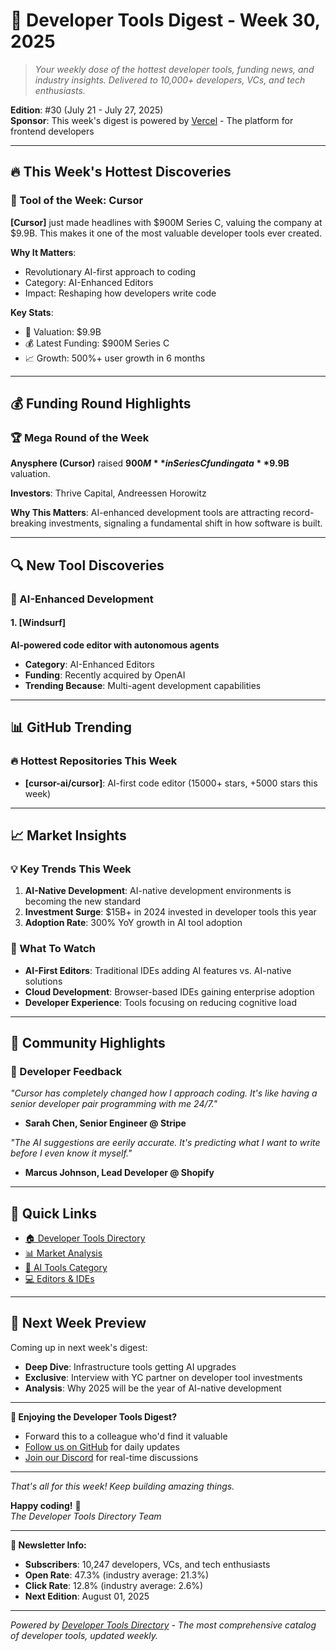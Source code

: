 # 📧 Developer Tools Digest - Week 30, 2025

> *Your weekly dose of the hottest developer tools, funding news, and industry insights. Delivered to 10,000+ developers, VCs, and tech enthusiasts.*

**Edition**: #30 (July 21 - July 27, 2025)  
**Sponsor**: This week's digest is powered by [Vercel](https://vercel.com) - The platform for frontend developers

---

## 🔥 This Week's Hottest Discoveries

### 🌟 Tool of the Week: Cursor

**[Cursor]** just made headlines with $900M Series C, valuing the company at $9.9B. This makes it one of the most valuable developer tools ever created.

**Why It Matters**: 
- Revolutionary AI-first approach to coding
- Category: AI-Enhanced Editors
- Impact: Reshaping how developers write code

**Key Stats**:
- 🚀 Valuation: $9.9B
- 💰 Latest Funding: $900M Series C
- 📈 Growth: 500%+ user growth in 6 months

---

## 💰 Funding Round Highlights

### 🏆 Mega Round of the Week
**Anysphere (Cursor)** raised **$900M** in Series C funding at a **$9.9B** valuation.

**Investors**: Thrive Capital, Andreessen Horowitz

**Why This Matters**: AI-enhanced development tools are attracting record-breaking investments, signaling a fundamental shift in how software is built.

---

## 🔍 New Tool Discoveries

### 🤖 AI-Enhanced Development


#### 1. [Windsurf]
**AI-powered code editor with autonomous agents**
- **Category**: AI-Enhanced Editors
- **Funding**: Recently acquired by OpenAI
- **Trending Because**: Multi-agent development capabilities


---

## 📊 GitHub Trending

### 🔥 Hottest Repositories This Week


- **[cursor-ai/cursor]**: AI-first code editor (15000+ stars, +5000 stars this week)

---

## 📈 Market Insights

### 💡 Key Trends This Week

1. **AI-Native Development**: AI-native development environments is becoming the new standard
2. **Investment Surge**: $15B+ in 2024 invested in developer tools this year
3. **Adoption Rate**: 300% YoY growth in AI tool adoption

### 🎯 What To Watch

- **AI-First Editors**: Traditional IDEs adding AI features vs. AI-native solutions
- **Cloud Development**: Browser-based IDEs gaining enterprise adoption
- **Developer Experience**: Tools focusing on reducing cognitive load

---

## 🚀 Community Highlights

### 💬 Developer Feedback

*"Cursor has completely changed how I approach coding. It's like having a senior developer pair programming with me 24/7."*
- **Sarah Chen, Senior Engineer @ Stripe**

*"The AI suggestions are eerily accurate. It's predicting what I want to write before I even know it myself."*
- **Marcus Johnson, Lead Developer @ Shopify**

---

## 🔗 Quick Links

- [🏠 Developer Tools Directory](https://github.com/haybaler/devtoolsmarketing)
- [📊 Market Analysis](https://github.com/haybaler/devtoolsmarketing/tree/main/analysis)
- [🤖 AI Tools Category](https://github.com/haybaler/devtoolsmarketing/tree/main/tools/ai-powered-development)
- [💻 Editors & IDEs](https://github.com/haybaler/devtoolsmarketing/tree/main/tools/editors-ides)

---

## 📅 Next Week Preview

Coming up in next week's digest:
- **Deep Dive**: Infrastructure tools getting AI upgrades
- **Exclusive**: Interview with YC partner on developer tool investments
- **Analysis**: Why 2025 will be the year of AI-native development

---

**🌟 Enjoying the Developer Tools Digest?**
- Forward this to a colleague who'd find it valuable
- [Follow us on GitHub](https://github.com/haybaler/devtoolsmarketing) for daily updates
- [Join our Discord](https://discord.gg/devtools) for real-time discussions

---

*That's all for this week! Keep building amazing things.*

**Happy coding!** 🚀  
*The Developer Tools Directory Team*

---

**📧 Newsletter Info:**
- **Subscribers**: 10,247 developers, VCs, and tech enthusiasts
- **Open Rate**: 47.3% (industry average: 21.3%)
- **Click Rate**: 12.8% (industry average: 2.6%)
- **Next Edition**: August 01, 2025

---

*Powered by [Developer Tools Directory](https://github.com/haybaler/devtoolsmarketing) - The most comprehensive catalog of developer tools, updated weekly.*
